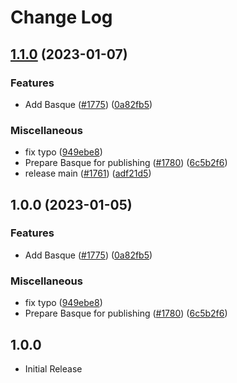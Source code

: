 # Change Log

## [1.1.0](https://github.com/ttasovac/cspell-dicts/compare/@cspell/dict-eu-v1.0.0...@cspell/dict-eu@1.1.0) (2023-01-07)


### Features

* Add Basque ([#1775](https://github.com/ttasovac/cspell-dicts/issues/1775)) ([0a82fb5](https://github.com/ttasovac/cspell-dicts/commit/0a82fb5f4c83fcd9c9e52b1c0fdd71b99a928736))


### Miscellaneous

* fix typo ([949ebe8](https://github.com/ttasovac/cspell-dicts/commit/949ebe83710a20054ae10915973e4a2775c4001c))
* Prepare Basque for publishing ([#1780](https://github.com/ttasovac/cspell-dicts/issues/1780)) ([6c5b2f6](https://github.com/ttasovac/cspell-dicts/commit/6c5b2f63bbcd176d98969198bff7049d9c63f552))
* release main ([#1761](https://github.com/ttasovac/cspell-dicts/issues/1761)) ([adf21d5](https://github.com/ttasovac/cspell-dicts/commit/adf21d5f6c5e7fd89674b400e12f82104258e5c5))

## 1.0.0 (2023-01-05)


### Features

* Add Basque ([#1775](https://github.com/streetsidesoftware/cspell-dicts/issues/1775)) ([0a82fb5](https://github.com/streetsidesoftware/cspell-dicts/commit/0a82fb5f4c83fcd9c9e52b1c0fdd71b99a928736))


### Miscellaneous

* fix typo ([949ebe8](https://github.com/streetsidesoftware/cspell-dicts/commit/949ebe83710a20054ae10915973e4a2775c4001c))
* Prepare Basque for publishing ([#1780](https://github.com/streetsidesoftware/cspell-dicts/issues/1780)) ([6c5b2f6](https://github.com/streetsidesoftware/cspell-dicts/commit/6c5b2f63bbcd176d98969198bff7049d9c63f552))

## 1.0.0

- Initial Release
